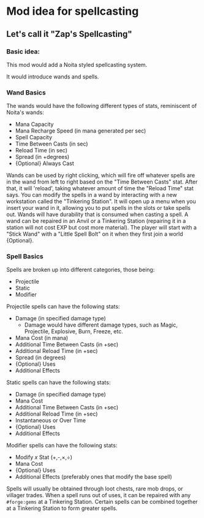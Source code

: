 # Mod idea for spellcasting
## Let's call it "Zap's Spellcasting"
### Basic idea:
This mod would add a Noita styled spellcasting system.

It would introduce wands and spells. 

### Wand Basics
The wands would have the following different types of stats, reminiscent of Noita's wands:
- Mana Capacity
- Mana Recharge Speed (in mana generated per sec)
- Spell Capacity
- Time Between Casts (in sec)
- Reload Time (in sec)
- Spread (in +degrees)
- {Optional} Always Cast

Wands can be used by right clicking, which will fire off whatever spells are in the wand from left to right based on the "Time Between Casts" stat. After that, it will 'reload', taking whatever amount of time the "Reload Time" stat says.
You can modify the spells in a wand by interacting with a new workstation called the "Tinkering Station". It will open up a menu when you insert your wand in it, allowing you to put spells in the slots or take spells out.
Wands will have durability that is consumed when casting a spell. A wand can be repaired in an Anvil or a Tinkering Station (repairing it in a station will not cost EXP but cost more material).
The player will start with a "Stick Wand" with a "Little Spell Bolt" on it when they first join a world {Optional}.
### Spell Basics
Spells are broken up into different categories, those being:
- Projectile
- Static
- Modifier

Projectile spells can have the following stats:
- Damage (in specified damage type)
   - Damage would have different damage types, such as Magic, Projectile, Explosive, Burn, Freeze, etc.
- Mana Cost (in mana)
- Additional Time Between Casts (in +sec)
- Additional Reload Time (in +sec)
- Spread (in degrees)
- {Optional} Uses
- Additional Effects

Static spells can have the following stats:
- Damage (in specified damage type)
- Mana Cost
- Additional Time Between Casts (in +sec)
- Additional Reload Time (in +sec)
- Instantaneous or Over Time
- {Optional} Uses
- Additional Effects

Modifier spells can have the following stats:
- Modify *x* Stat (+,-,×,÷)
- Mana Cost
- {Optional} Uses
- Additional Effects (preferably ones that modify the base spell)

Spells will usually be obtained through loot chests, rare mob drops, or villager trades.
When a spell runs out of uses, it can be repaired with any `#forge:gems` at a Tinkering Station.
Certain spells can be combined together at a Tinkering Station to form greater spells.
